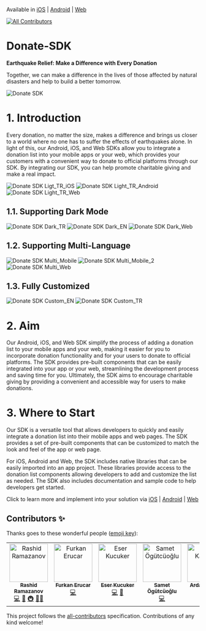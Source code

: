 Available in [iOS](https://github.com/mobven/iDonateAlert) | [Android](https://github.com/mobven/AndroQuake-SDK) | [Web](https://github.com/mobven/donate.js)
<!-- ALL-CONTRIBUTORS-BADGE:START - Do not remove or modify this section -->
[![All Contributors](https://img.shields.io/badge/all_contributors-6-orange.svg?style=flat-square)](#contributors-)
<!-- ALL-CONTRIBUTORS-BADGE:END -->

# Donate-SDK

**Earthquake Relief: Make a Difference with Every Donation**

Together, we can make a difference in the lives of those affected by natural disasters and help to build a better tomorrow.

![Donate SDK](https://mobven.com/wp-content/uploads/2023/02/donate-sdk-banner-1.png)

# 1. Introduction

Every donation, no matter the size, makes a difference and brings us closer to a world where no one has to suffer the effects of earthquakes alone. In light of this, our Android, iOS, and Web SDKs allow you to integrate a donation list into your mobile apps or your web, which provides your customers with a convenient way to donate to official platforms through our SDK. By integrating our SDK, you can help promote charitable giving and make a real impact.

![Donate SDK Ligt_TR_iOS](https://mobven.com/wp-content/uploads/2023/02/Donation_TR.png)
![Donate SDK Light_TR_Android](https://mobven.com/wp-content/uploads/2023/02/Donation_Android_Light.png)
![Donate SDK Light_TR_Web](https://mobven.com/wp-content/uploads/2023/02/Donation_Light_Web.png)

## 1.1. Supporting Dark Mode

![Donate SDK Dark_TR](https://mobven.com/wp-content/uploads/2023/02/Donation_TR_Dark.png)
![Donate SDK Dark_EN](https://mobven.com/wp-content/uploads/2023/02/Donate_Dark_Android.png)
![Donate SDK Dark_Web](https://mobven.com/wp-content/uploads/2023/02/Donation_Dark_Web_Tr.png)

## 1.2. Supporting Multi-Language

![Donate SDK Multi_Mobile](https://mobven.com/wp-content/uploads/2023/02/Supporting_Multi_iOS.png)
![Donate SDK Multi_Mobile_2](https://mobven.com/wp-content/uploads/2023/02/Supporting_Multi_Android.png)
![Donate SDK Multi_Web](https://mobven.com/wp-content/uploads/2023/02/Supporting_Multi_Web.png)

## 1.3. Fully Customized

![Donate SDK Custom_EN](https://mobven.com/wp-content/uploads/2023/02/Your-Logo.png)
![Donate SDK Custom_TR](https://mobven.com/wp-content/uploads/2023/02/Your-Logo-2.png)


# 2. Aim

Our Android, iOS, and Web SDK simplify the process of adding a donation list to your mobile apps and your web, making it easier for you to incorporate donation functionality and for your users to donate to official platforms. The SDK provides pre-built components that can be easily integrated into your app or your web, streamlining the development process and saving time for you. Ultimately, the SDK aims to encourage charitable giving by providing a convenient and accessible way for users to make donations.

# 3. Where to Start

Our SDK is a versatile tool that allows developers to quickly and easily integrate a donation list into their mobile apps and web pages. The SDK provides a set of pre-built components that can be customized to match the look and feel of the app or web page.

For iOS, Android and Web, the SDK includes native libraries that can be easily imported into an app project. These libraries provide access to the donation list components allowing developers to add and customize the list as needed. The SDK also includes documentation and sample code to help developers get started.

Click to learn more and implement into your solution via [iOS](https://github.com/mobven/iDonateAlert) | [Android](https://github.com/mobven/AndroQuake-SDK) | [Web](https://github.com/mobven/donate.js)

## Contributors ✨

Thanks goes to these wonderful people ([emoji key](https://allcontributors.org/docs/en/emoji-key)):

<!-- ALL-CONTRIBUTORS-LIST:START - Do not remove or modify this section -->
<!-- prettier-ignore-start -->
<!-- markdownlint-disable -->
<table>
  <tbody>
    <tr>
      <td align="center" valign="top" width="14.28%"><a href="https://github.com/Rashidium"><img src="https://avatars.githubusercontent.com/u/11058743?v=4?s=100" width="100px;" alt="Rashid Ramazanov"/><br /><sub><b>Rashid Ramazanov</b></sub></a><br /><a href="https://github.com/mobven/Donate-SDK/commits?author=Rashidium" title="Code">💻</a> <a href="https://github.com/mobven/Donate-SDK/commits?author=Rashidium" title="Documentation">📖</a> <a href="#infra-Rashidium" title="Infrastructure (Hosting, Build-Tools, etc)">🚇</a> <a href="#mentoring-Rashidium" title="Mentoring">🧑‍🏫</a></td>
      <td align="center" valign="top" width="14.28%"><a href="https://www.linkedin.com/in/furkan-erucar/"><img src="https://avatars.githubusercontent.com/u/97690923?v=4?s=100" width="100px;" alt="Furkan Erucar"/><br /><sub><b>Furkan Erucar</b></sub></a><br /><a href="https://github.com/mobven/Donate-SDK/commits?author=Pessevmeyen" title="Code">💻</a></td>
      <td align="center" valign="top" width="14.28%"><a href="https://github.com/NOTB4D"><img src="https://avatars.githubusercontent.com/u/75912206?v=4?s=100" width="100px;" alt="Eser Kucuker"/><br /><sub><b>Eser Kucuker</b></sub></a><br /><a href="https://github.com/mobven/Donate-SDK/commits?author=NOTB4D" title="Code">💻</a> <a href="https://github.com/mobven/Donate-SDK/commits?author=NOTB4D" title="Documentation">📖</a></td>
      <td align="center" valign="top" width="14.28%"><a href="https://github.com/samet-ogutcuoglu"><img src="https://avatars.githubusercontent.com/u/108695720?v=4?s=100" width="100px;" alt="Samet Ögütcüoğlu"/><br /><sub><b>Samet Ögütcüoğlu</b></sub></a><br /><a href="https://github.com/mobven/Donate-SDK/commits?author=samet-ogutcuoglu" title="Code">💻</a></td>
      <td align="center" valign="top" width="14.28%"><a href="https://github.com/ardakazanci-mobven"><img src="https://avatars.githubusercontent.com/u/79072506?v=4?s=100" width="100px;" alt="Arda Kazancı"/><br /><sub><b>Arda Kazancı</b></sub></a><br /><a href="https://github.com/mobven/Donate-SDK/commits?author=ardakazanci-mobven" title="Code">💻</a> <a href="https://github.com/mobven/Donate-SDK/commits?author=ardakazanci-mobven" title="Documentation">📖</a></td>
      <td align="center" valign="top" width="14.28%"><a href="https://github.com/bariscan-mobven"><img src="https://avatars.githubusercontent.com/u/125072849?v=4?s=100" width="100px;" alt="bariscan-mobven"/><br /><sub><b>bariscan-mobven</b></sub></a><br /><a href="#content-bariscan-mobven" title="Content">🖋</a> <a href="#eventOrganizing-bariscan-mobven" title="Event Organizing">📋</a> <a href="#ideas-bariscan-mobven" title="Ideas, Planning, & Feedback">🤔</a> <a href="#translation-bariscan-mobven" title="Translation">🌍</a></td>
    </tr>
  </tbody>
</table>

<!-- markdownlint-restore -->
<!-- prettier-ignore-end -->

<!-- ALL-CONTRIBUTORS-LIST:END -->

This project follows the [all-contributors](https://github.com/all-contributors/all-contributors) specification. Contributions of any kind welcome!